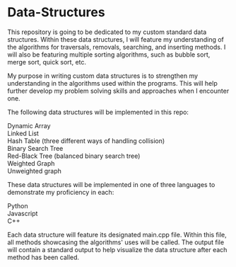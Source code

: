 # Data-Structures

This repository is going to be dedicated to my custom standard data structures. Within these data structures, I will feature my understanding of the algorithms for traversals, removals, searching, and inserting methods. I will also be featuring multiple sorting algorithms, such as bubble sort, merge sort, quick sort, etc.   
  
My purpose in writing custom data structures is to strengthen my understanding in the algorithms used within the programs. This will help further develop my problem solving skills and approaches when I encounter one.   
  
The following data structures will be implemented in this repo:  
  
Dynamic Array  
Linked List  
Hash Table (three different ways of handling collision)  
Binary Search Tree  
Red-Black Tree (balanced binary search tree)  
Weighted Graph  
Unweighted graph  
  
These data structures will be implemented in one of three languages to demonstrate my proficiency in each:  
  
Python  
Javascript  
C++  
  
Each data structure will feature its designated main.cpp file. Within this file, all methods showcasing the algorithms' uses will be called. The output file will contain a standard output to help visualize the data structure after each method has been called.   
